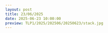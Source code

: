 ```yaml
---
layout: post
title: 23/06/2025
date: 2025-06-23 10:00:00
preview: TLP1/2025/202506/20250623/stack.jpg
---
```

